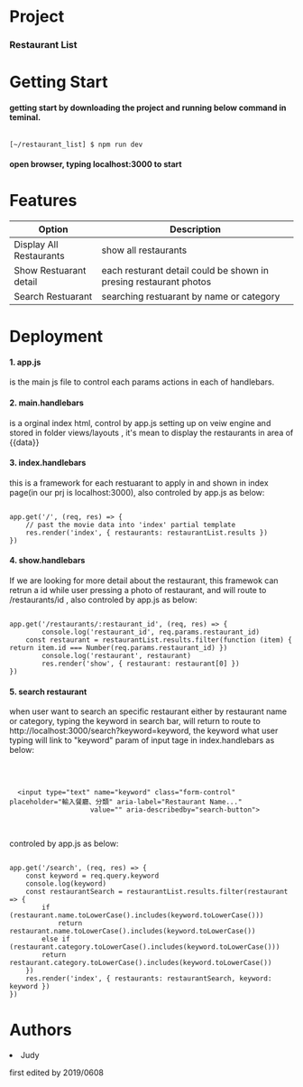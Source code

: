 # Project
<h3>Restaurant List</h3>

# Getting Start
<h4>getting start by downloading the project and running below command in teminal.</h4>
<pre><code>
[~/restaurant_list] $ npm run dev
</pre></code>
<h4>open browser, typing localhost:3000 to start </h4>

# Features
<table>
<thead>
<tr>
<th>Option</th>
<th>Description</th>
</tr>
</thead>
<tbody>
<tr>
<td>Display All Restaurants </td>
<td>show all restaurants</td>
</tr>
<tr>
<td>Show Restuarant detail </td>
<td>each resturant detail could be shown in presing restaurant photos</td>
</tr>
<tr>
<td>Search Restuarant</td>
<td>searching restuarant by name or category</td>
</tr>
</tbody>
</table>

# Deployment
<p><h4>1. app.js</h4></p> <p>is the main js file to control each params actions in each of handlebars.</p>
<p><h4>2. main.handlebars</h4></p> <p>is a orginal index html, control by app.js setting up on veiw engine and stored in folder views/layouts
  , it's mean to display the restaurants in area of {{data}} </p>
<p><h4>3. index.handlebars</h4></p> <p>this is a framework for each restuarant to apply in and shown in index page(in our prj is localhost:3000), also controled by app.js as below:  </p>
  <pre><code>
app.get('/', (req, res) => {
	// past the movie data into 'index' partial template
	res.render('index', { restaurants: restaurantList.results })
})
</code></pre> 

<p><h4>4. show.handlebars</h4></p> <p>If we are looking for more detail about the restaurant, this framewok can retrun a id while user pressing a photo of restaurant, and will route to /restaurants/id , also controled by app.js as below:  </p>
<pre><code>
app.get('/restaurants/:restaurant_id', (req, res) => {
		console.log('restaurant_id', req.params.restaurant_id)
	const restaurant = restaurantList.results.filter(function (item) { return item.id === Number(req.params.restaurant_id) })
		console.log('restaurant', restaurant)
		res.render('show', { restaurant: restaurant[0] })
})
</code></pre> 

<p><h4>5. search restaurant</h4></p> <p> when user want to search an specific restaurant either by restaurant name or category, typing the keyword in search bar, will return to route to http://localhost:3000/search?keyword=keyword, the keyword what user typing will link to "keyword" param of input tage in index.handlebars as below:</P>
<pre>  
			
      <input type="text" name="keyword" class="form-control" placeholder="輸入餐廳、分類" aria-label="Restaurant Name..."
						value="" aria-describedby="search-button">
</pre>  
  
 <p>controled by app.js as below:  </p>
  <pre><code>
app.get('/search', (req, res) => {
	const keyword = req.query.keyword
	console.log(keyword)
	const restaurantSearch = restaurantList.results.filter(restaurant => {
		if (restaurant.name.toLowerCase().includes(keyword.toLowerCase()))
			return restaurant.name.toLowerCase().includes(keyword.toLowerCase())
		else if (restaurant.category.toLowerCase().includes(keyword.toLowerCase())) 
		return restaurant.category.toLowerCase().includes(keyword.toLowerCase()) 
	})
	res.render('index', { restaurants: restaurantSearch, keyword: keyword })
})
</code></pre> 

# Authors
  <li>Judy</li> <p>first edited by 2019/0608</p>


